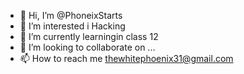 - 👋 Hi, I’m @PhoneixStarts
- 👀 I’m interested i Hacking
- 🌱 I’m currently learningin class 12
- 💞️ I’m looking to collaborate on ...
- 📫 How to reach me thewhitephoenix31@gmail.com

<!---
PhoneixStarts/PhoneixStarts is a ✨ special ✨ repository because its `README.md` (this file) appears on your GitHub profile.
You can click the Preview link to take a look at your changes.
--->
